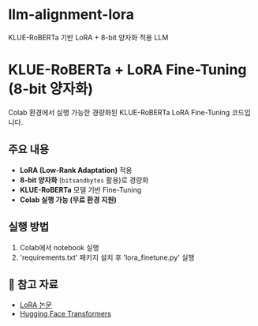 # llm-alignment-lora
KLUE-RoBERTa 기반 LoRA + 8-bit 양자화 적용 LLM

# KLUE-RoBERTa + LoRA Fine-Tuning (8-bit 양자화)
Colab 환경에서 실행 가능한 경량화된 KLUE-RoBERTa LoRA Fine-Tuning 코드입니다.

## 주요 내용
- **LoRA (Low-Rank Adaptation)** 적용
- **8-bit 양자화** (`bitsandbytes` 활용)로 경량화
- **KLUE-RoBERTa** 모델 기반 Fine-Tuning
- **Colab 실행 가능 (무료 환경 지원)**

## 실행 방법
1. Colab에서 notebook 실행
2. 'requirements.txt' 패키지 설치 후 'lora_finetune.py' 실행

## 🔗 참고 자료
- [LoRA 논문](https://arxiv.org/abs/2106.09685)
- [Hugging Face Transformers](https://huggingface.co/docs/transformers/index)
